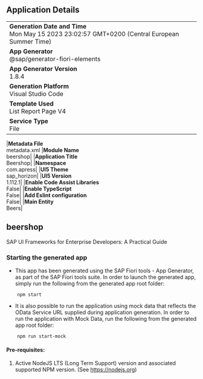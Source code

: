 ## Application Details

|                                                                                                  |
| ------------------------------------------------------------------------------------------------ |
| **Generation Date and Time**<br>Mon May 15 2023 23:02:57 GMT+0200 (Central European Summer Time) |
| **App Generator**<br>@sap/generator-fiori-elements                                               |
| **App Generator Version**<br>1.8.4                                                               |
| **Generation Platform**<br>Visual Studio Code                                                    |
| **Template Used**<br>List Report Page V4                                                         |
| **Service Type**<br>File                                                                         |

|**Metadata File**<br>metadata.xml
|**Module Name**<br>beershop|
|**Application Title**<br>Beershop|
|**Namespace**<br>com.apress|
|**UI5 Theme**<br>sap_horizon|
|**UI5 Version**<br>1.112.1|
|**Enable Code Assist Libraries**<br>False|
|**Enable TypeScript**<br>False|
|**Add Eslint configuration**<br>False|
|**Main Entity**<br>Beers|

## beershop

SAP UI Frameworks for Enterprise Developers: A Practical Guide

### Starting the generated app

- This app has been generated using the SAP Fiori tools - App Generator, as part of the SAP Fiori tools suite. In order to launch the generated app, simply run the following from the generated app root folder:

```
    npm start
```

- It is also possible to run the application using mock data that reflects the OData Service URL supplied during application generation. In order to run the application with Mock Data, run the following from the generated app root folder:

```
    npm run start-mock
```

#### Pre-requisites:

1. Active NodeJS LTS (Long Term Support) version and associated supported NPM version. (See https://nodejs.org)
